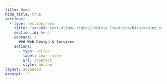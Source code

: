 ```yaml
---
title: Home
hide_title: true
sections:
  - type: section_hero
    title: "<a><h4\_text-align= right;\">Nixie Creative</h4></a><img src=\"images/Nixie%20Creative%20Logo%20Image%20300.png\" alt=\"Purple hexagon logo with angled pink, blue, white and purple triangles inside\"\_style=\"clear:right;\">"
    section_id: hero
    content: |
      ### Web Design & Services 
    actions:
      - type: action
        label: Learn more
        url: /contact
        style: button
layout: advanced
excerpt: ''
---
```

